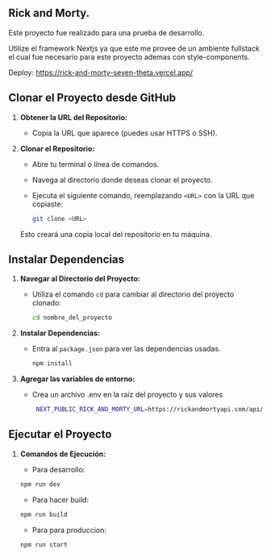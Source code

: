 ## Rick and Morty.

Este proyecto fue realizado para una prueba de desarrollo.

Utilize el framework Nextjs ya que este me provee de un ambiente fullstack el cual fue necesario para este proyecto ademas con style-components.


Deploy: https://rick-and-morty-seven-theta.vercel.app/

## Clonar el Proyecto desde GitHub

1. **Obtener la URL del Repositorio:**
   - Copia la URL que aparece (puedes usar HTTPS o SSH).

2. **Clonar el Repositorio:**
   - Abre tu terminal o línea de comandos.
   - Navega al directorio donde deseas clonar el proyecto.
   - Ejecuta el siguiente comando, reemplazando `<URL>` con la URL que copiaste:

     ```bash
     git clone <URL>
     ```

   Esto creará una copia local del repositorio en tu máquina.

## Instalar Dependencias

1. **Navegar al Directorio del Proyecto:**
   - Utiliza el comando `cd` para cambiar al directorio del proyecto clonado:

     ```bash
     cd nombre_del_proyecto
     ```

2. **Instalar Dependencias:**
   - Entra al ```package.json``` para ver las dependencias usadas.

     ```bash
     npm install
     ```

3. **Agregar las variables de entorno:**
   - Crea un archivo .env en la raiz del proyecto y sus valores
        ```bash
         NEXT_PUBLIC_RICK_AND_MORTY_URL=https://rickandmortyapi.com/api/character
     ```

## Ejecutar el Proyecto

1. **Comandos de Ejecución:**
   - Para desarrollo:
    ```bash
   npm run dev
   ```

   - Para hacer build:
    ```bash
   npm run build
   ```
   - Para para produccion:
    ```bash
   npm run start
   ```

